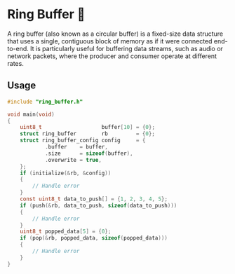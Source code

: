 # Ring Buffer 💍

A ring buffer (also known as a circular buffer) is a fixed-size data structure that uses a single, contiguous block of memory as if it were connected end-to-end. It is particularly useful for buffering data streams, such as audio or network packets, where the producer and consumer operate at different rates.

## Usage

```c
#include "ring_buffer.h"

void main(void)
{
    uint8_t                   buffer[10] = {0};
    struct ring_buffer        rb         = {0};
    struct ring_buffer_config config     = {
            .buffer    = buffer,
            .size      = sizeof(buffer),
            .overwrite = true,
    };
    if (initialize(&rb, &config))
    {
        // Handle error
    }
    const uint8_t data_to_push[] = {1, 2, 3, 4, 5};
    if (push(&rb, data_to_push, sizeof(data_to_push)))
    {
        // Handle error
    }
    uint8_t popped_data[5] = {0};
    if (pop(&rb, popped_data, sizeof(popped_data)))
    {
        // Handle error
    }
}
```
